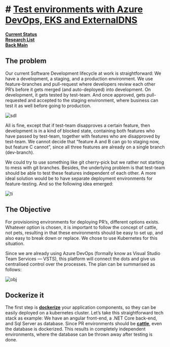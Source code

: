 # # **[Test environments with Azure DevOps, EKS and ExternalDNS](https://blog.codemine.be/posts/20190125-devops-eks-externaldns/)**

**[Current Status](../../../development/status/weekly/current_status.md)**\
**[Research List](../../../research/research_list.md)**\
**[Back Main](../../../README.md)**

## The problem

Our current Software Development lifecycle at work is straightforward: We have a development, a staging, and a production environment. We use feature-branches and pull-request where developers review each other PR’s before it gets merged (and auto-deployed) into development. On development, it gets tested by test-team. And once approved, gets pull-requested and accepted to the staging environment, where business can test it as well before going to production.

![sdl](https://blog.codemine.be/20190125-devops-eks-externaldns/current.jpeg)

All is fine, except that if test-team disapproves a certain feature, then development is in a kind of blocked state, containing both features who have passed by test-team, together with features who are disapproved by test-team. We cannot decide that “feature A and B can go to staging now, but feature C cannot”, since all three features are already on a single branch (dev-branch).

We could try to use something like git cherry-pick but we rather not starting to mess with git branches. Besides, the underlying problem is that test-team should be able to test these features independent of each other. A more ideal solution would be to have separate deployment environments for feature-testing. And so the following idea emerged:

![ti](https://blog.codemine.be/20190125-devops-eks-externaldns/proposed.jpeg)

## The Objective

For provisioning environments for deploying PR’s, different options exists. Whatever option is chosen, it is important to follow the concept of cattle, not pets, resulting in that these environments should be easy to set up, and also easy to break down or replace. We chose to use Kubernetes for this situation.

Since we are already using Azure DevOps (formally know as Visual Studio Team Services — VSTS), this platform will connect the dots and give us centralised control over the processes. The plan can be summarised as follows:

![obj](https://blog.codemine.be/20190125-devops-eks-externaldns/ci_cd_cycle.jpeg)

## Dockerize it

The first step is **[dockerize](https://www.docker.com/why-docker)** your application components, so they can be easily deployed on a kubernetes cluster. Let’s take this straightforward tech stack as example: We have an angular front-end, a .NET Core back-end, and Sql Server as database. Since PR environments should be **[cattle](https://medium.com/@Joachim8675309/devops-concepts-pets-vs-cattle-2380b5aab313)**, even the database is dockerized. This results in completely independent environments, where the database can be thrown away after testing is done.
